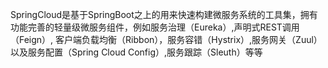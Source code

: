 SpringCloud是基于SpringBoot之上的用来快速构建微服务系统的工具集，拥有功能完善的轻量级微服务组件，例如服务治理（Eureka）,声明式REST调用（Feign）,
客户端负载均衡（Ribbon），服务容错（Hystrix）,服务网关（Zuul）以及服务配置（Spring Cloud Config）,服务跟踪（Sleuth）等等